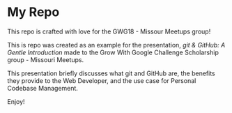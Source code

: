 # My Repo

This repo is crafted with love for the GWG18 - Missour Meetups
group!

This is repo was created as an example for the presentation,
_git & GitHub: A Gentle Introduction_ 
made to the Grow With Google Challenge Scholarship group -
Missouri Meetups.

This presentation briefly discusses what git and GitHub are,
the benefits they provide to the Web Developer, and the
use case for Personal Codebase Management. 

Enjoy!
